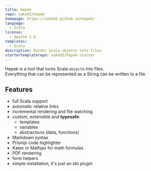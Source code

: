 ```yaml
---
title: Hepek
repo: sake92/hepek
homepage: https://sake92.github.io/hepek/
language:
  - Scala
license:
  - Apache 2.0
templates:
  - Scala
description: Render Scala objects into files
startertemplaterepo: sake92/hepek-starter
---
```


Hepek is a tool that turns Scala `object`s into files.  
Everything that can be represented as a String can be written to a file.

## Features
- full Scala support
- automatic relative links
- incremental rendering and file watching
- custom, extensible and **typesafe**:
    - templates
    - variables
    - abstractions (data, functions)
- Markdown syntax
- Prismjs code highlighter
- Katex or Mathjax for math formulas
- PDF rendering
- form helpers
- simple installation, it's just an sbt plugin
